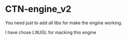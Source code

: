 # CTN-engine_v2

You need just to add all libs for make the engine working.

I have chose LWJGL for macking this engine